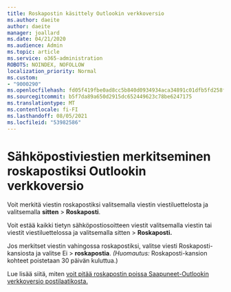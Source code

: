 ```yaml
---
title: Roskapostin käsittely Outlookin verkkoversio
ms.author: daeite
author: daeite
manager: joallard
ms.date: 04/21/2020
ms.audience: Admin
ms.topic: article
ms.service: o365-administration
ROBOTS: NOINDEX, NOFOLLOW
localization_priority: Normal
ms.custom:
- "9000290"
ms.openlocfilehash: fd05f419fbe0ad8cc5b840d0934934aca34891c01dfb5fd258f9deba3e63ec0f
ms.sourcegitcommit: b5f7da89a650d2915dc652449623c78be6247175
ms.translationtype: MT
ms.contentlocale: fi-FI
ms.lasthandoff: 08/05/2021
ms.locfileid: "53982586"
---
```

# <a name="mark-email-messages-as-junk-in-outlook-on-the-web"></a>Sähköpostiviestien merkitseminen roskapostiksi Outlookin verkkoversio

Voit merkitä viestin roskapostiksi valitsemalla viestin viestiluettelosta ja valitsemalla **sitten**  >  **Roskaposti**.

Voit estää kaikki tietyn sähköpostiosoitteen viestit valitsemalla viestin tai viestit viestiluettelossa ja valitsemalla sitten   >  **Roskaposti.**

Jos merkitset viestin vahingossa roskapostiksi, valitse viesti Roskaposti-kansiosta ja valitse Ei   >  **roskapostia**. *(Huomautus:* Roskaposti-kansion kohteet poistetaan 30 päivän kuluttua.)

Lue lisää siitä, miten [voit pitää roskapostin poissa Saapuneet-Outlookin verkkoversio postilaatikosta.](https://support.office.com/article/db786e79-54e2-40cc-904f-d89d57b7f41d)
